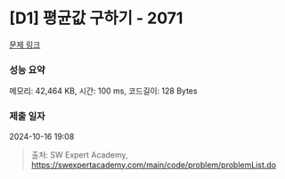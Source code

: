 # [D1] 평균값 구하기 - 2071 

[문제 링크](https://swexpertacademy.com/main/code/problem/problemDetail.do?contestProbId=AV5QRnJqA5cDFAUq) 

### 성능 요약

메모리: 42,464 KB, 시간: 100 ms, 코드길이: 128 Bytes

### 제출 일자

2024-10-16 19:08



> 출처: SW Expert Academy, https://swexpertacademy.com/main/code/problem/problemList.do